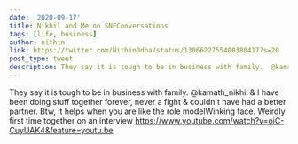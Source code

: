 ```yaml
---
date: '2020-09-17'
title: Nikhil and Me on SNFConversations
tags: [life, business]
author: nithin
link: https://twitter.com/Nithin0dha/status/1306622755400380417?s=20
post_type: tweet
description: They say it is tough to be in business with family.  @kamath_nikhil  & I have been doing stuff together forever, never a fight & couldn't have had a ...
---
```


They say it is tough to be in business with family.  @kamath_nikhil  & I have been doing stuff together forever, never a fight & couldn't have had a better partner. Btw, it helps when you are like the role modelWinking face. Weirdly first time together on an interview https://www.youtube.com/watch?v=oiC-CuyUAK4&feature=youtu.be